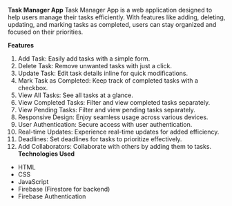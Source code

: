 **Task Manager App**
Task Manager App is a web application designed to help users manage their tasks efficiently. With features like adding, deleting, updating, and marking tasks as completed, users can stay organized and focused on their priorities.

**Features**
1. Add Task: Easily add tasks with a simple form.
2. Delete Task: Remove unwanted tasks with just a click.
3. Update Task: Edit task details inline for quick modifications.
4. Mark Task as Completed: Keep track of completed tasks with a checkbox.
5. View All Tasks: See all tasks at a glance.
6. View Completed Tasks: Filter and view completed tasks separately.
7. View Pending Tasks: Filter and view pending tasks separately.
8. Responsive Design: Enjoy seamless usage across various devices.
9. User Authentication: Secure access with user authentication.
10. Real-time Updates: Experience real-time updates for added efficiency.
11. Deadlines: Set deadlines for tasks to prioritize effectively.
12. Add Collaborators: Collaborate with others by adding them to tasks.
**Technologies Used**
- HTML
- CSS
- JavaScript
- Firebase (Firestore for backend)
- Firebase Authentication
